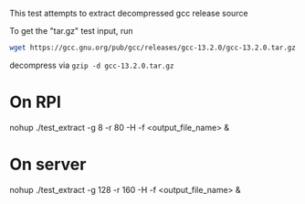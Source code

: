 This test attempts to extract decompressed gcc release source

To get the "tar.gz" test input, run
```sh
wget https://gcc.gnu.org/pub/gcc/releases/gcc-13.2.0/gcc-13.2.0.tar.gz
```
decompress via `gzip -d gcc-13.2.0.tar.gz`

# On RPI
nohup ./test_extract -g 8 -r 80 -H <path to hackbench> -f <output_file_name> &

# On server
nohup ./test_extract -g 128 -r 160 -H <path to hackbench> -f <output_file_name> &